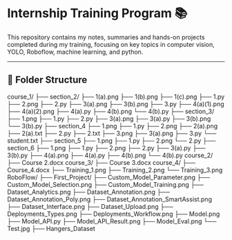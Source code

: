 # Internship Training Program 📚

This repository contains my notes, summaries and hands-on projects completed during my training, focusing on key topics in computer vision, YOLO, Roboflow, machine learning, and python.

---

## 📁 Folder Structure
course_1/
  ├── section_2/
    ├── 1(a).png
    ├── 1(b).png
    ├── 1(c).png
    ├── 1.py
    ├── 2.png
    ├── 2.py
    ├── 3(a).png
    ├── 3(b).png
    ├── 3.py
    ├── 4(a)(1).png
    ├── 4(a)(2).png
    ├── 4(a).py
    ├── 4(b).png
    └── 4(b).py
  ├── section_3/
    ├── 1.png
    ├── 1.py
    ├── 2.py
    ├── 3(a).png
    ├── 3(a).py
    ├── 3(b).png
    └── 3(b).py
  ├── section_4
    ├── 1.png
    ├── 1.py
    ├── 2.png
    ├── 2(a).png
    ├── 2(a).txt
    ├── 2.py
    ├── 2.txt
    ├── 3.png
    ├── 3(a).png
    ├── 3.py
    └── student.txt
  ├── section_5
    ├── 1.png
    ├── 1.py
    ├── 2.png
    └── 2.py
  ├── section_6
    ├── 1.png
    ├── 1.py
    ├── 2.png
    ├── 2.py
    ├── 3(a).py
    ├── 3(b).py
    ├── 4(a).png
    ├── 4(a).py
    ├── 4(b).png
    └── 4(b).py
course_2/
  ├── Course 2.docx
course_3/
  ├── Course 3.docx
course_4/
  ├── Course_4.docx
  ├── Training_1.png
  ├── Training_2.png
  └── Training_3.png
RoboFlow/
  ├── First_Project/
    ├── Custom_Model_Parameter.png
    ├── Custom_Model_Selection.png
    ├── Custom_Model_Training.png
    ├── Dataset_Analytics.png
    ├── Dataset_Annotation.png
    ├── Dataset_Annotation_Poly.png
    ├── Dataset_Annotation_SmartAssist.png
    ├── Dataset_Interface.png
    ├── Dataset_Upload.png
    ├── Deployments_Types.png
    ├── Deployments_Workflow.png
    ├── Model.png
    ├── Model_API.py
    ├── Model_API_Result.png
    ├── Model_Eval.png
    └── Test.jpg
  ├── Hangers_Dataset

